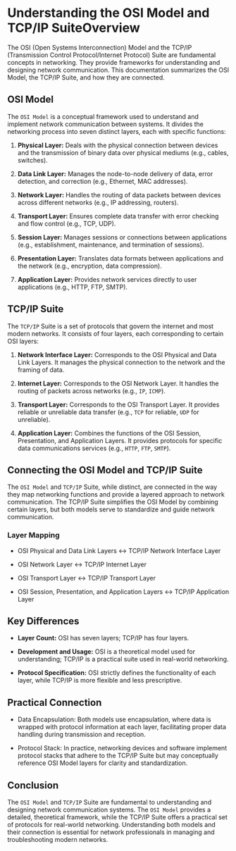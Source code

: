 # Understanding the OSI Model and TCP/IP SuiteOverview

The OSI (Open Systems Interconnection) Model and the TCP/IP (Transmission Control Protocol/Internet Protocol) Suite are fundamental concepts in networking. They provide frameworks for understanding and designing network communication. This documentation summarizes the OSI Model, the TCP/IP Suite, and how they are connected.

## OSI Model

The `OSI Model` is a conceptual framework used to understand and implement network communication between systems. It divides the networking process into seven distinct layers, each with specific functions:

1.	__Physical Layer:__ Deals with the physical connection between devices and the transmission of binary data over physical mediums (e.g., cables, switches).

2.	__Data Link Layer:__ Manages the node-to-node delivery of data, error detection, and correction (e.g., Ethernet, MAC addresses).

3.	__Network Layer:__ Handles the routing of data packets between devices across different networks (e.g., IP addressing, routers).

4.	__Transport Layer:__ Ensures complete data transfer with error checking and flow control (e.g., TCP, UDP).

5.	__Session Layer:__ Manages sessions or connections between applications (e.g., establishment, maintenance, and termination of sessions).

6.	__Presentation Layer:__ Translates data formats between applications and the network (e.g., encryption, data compression).

7.	__Application Layer:__ Provides network services directly to user applications (e.g., HTTP, FTP, SMTP).

## TCP/IP Suite

The `TCP/IP` Suite is a set of protocols that govern the internet and most modern networks. It consists of four layers, each corresponding to certain OSI layers:

1.	__Network Interface Layer:__ Corresponds to the OSI Physical and Data Link Layers. It manages the physical connection to the network and the framing of data.

2.	__Internet Layer:__ Corresponds to the OSI Network Layer. It handles the routing of packets across networks (e.g., `IP`, `ICMP`).

3.	__Transport Layer:__ Corresponds to the OSI Transport Layer. It provides reliable or unreliable data transfer (e.g., `TCP` for reliable, `UDP` for unreliable).

4.	__Application Layer:__ Combines the functions of the OSI Session, Presentation, and Application Layers. It provides protocols for specific data communications services (e.g., `HTTP`, `FTP`, `SMTP`).


## Connecting the OSI Model and TCP/IP Suite

The `OSI Model` and `TCP/IP` Suite, while distinct, are connected in the way they map networking functions and provide a layered approach to network communication. The TCP/IP Suite simplifies the OSI Model by combining certain layers, but both models serve to standardize and guide network communication.

### Layer Mapping

-	OSI Physical and Data Link Layers <-> TCP/IP Network Interface Layer

-	OSI Network Layer <-> TCP/IP Internet Layer

-	OSI Transport Layer <-> TCP/IP Transport Layer

-	OSI Session, Presentation, and Application Layers <-> TCP/IP Application Layer

## Key Differences

-	__Layer Count:__ OSI has seven layers; TCP/IP has four layers.

-	__Development and Usage:__ OSI is a theoretical model used for understanding; TCP/IP is a practical suite used in real-world networking.

-	__Protocol Specification:__ OSI strictly defines the functionality of each layer, while TCP/IP is more flexible and less prescriptive.

## Practical Connection

-	Data Encapsulation: Both models use encapsulation, where data is wrapped with protocol information at each layer, facilitating proper data handling during transmission and reception.

-	Protocol Stack: In practice, networking devices and software implement protocol stacks that adhere to the TCP/IP Suite but may conceptually reference OSI Model layers for clarity and standardization.


## Conclusion

The `OSI Model` and `TCP/IP` Suite are fundamental to understanding and designing network communication systems. The `OSI Model` provides a detailed, theoretical framework, while the TCP/IP Suite offers a practical set of protocols for real-world networking. Understanding both models and their connection is essential for network professionals in managing and troubleshooting modern networks.





